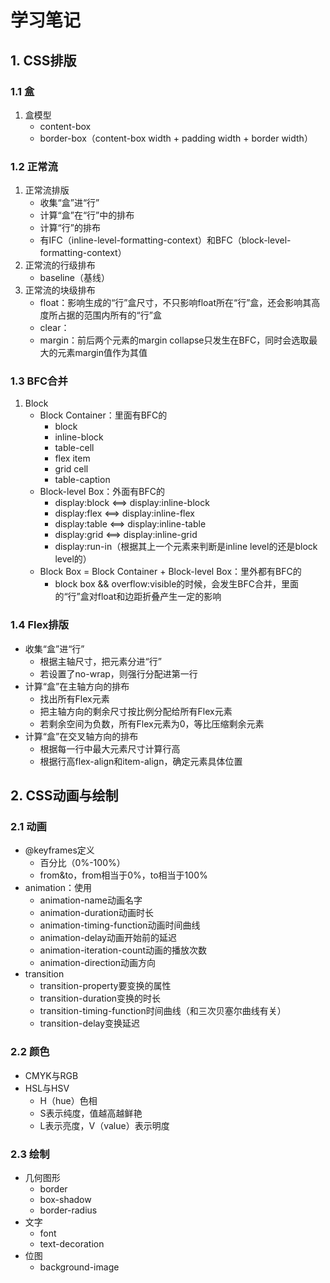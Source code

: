 # 学习笔记

## 1. CSS排版
  ### 1.1 盒
  1. 盒模型
     - content-box
     - border-box（content-box width + padding width + border width）
  ### 1.2 正常流
  1. 正常流排版
      - 收集“盒”进“行”
      - 计算“盒”在“行”中的排布
      - 计算“行”的排布
      - 有IFC（inline-level-formatting-context）和BFC（block-level-formatting-context）
  2. 正常流的行级排布
      - baseline（基线）
  3. 正常流的块级排布
      - float：影响生成的“行”盒尺寸，不只影响float所在“行”盒，还会影响其高度所占据的范围内所有的“行”盒
      - clear：
      - margin：前后两个元素的margin collapse只发生在BFC，同时会选取最大的元素margin值作为其值
  ### 1.3 BFC合并
  1. Block
      - Block Container：里面有BFC的
         - block
         - inline-block
         - table-cell
         - flex item
         - grid cell
         - table-caption
      - Block-level Box：外面有BFC的
         - display:block  <==> display:inline-block
         - display:flex  <==>  display:inline-flex
         - display:table  <==> display:inline-table
         - display:grid  <==>  display:inline-grid
         - display:run-in（根据其上一个元素来判断是inline level的还是block level的）
      - Block Box = Block Container + Block-level Box：里外都有BFC的
         - block box && overflow:visible的时候，会发生BFC合并，里面的“行”盒对float和边距折叠产生一定的影响
  ### 1.4 Flex排版
   - 收集“盒”进“行”
      - 根据主轴尺寸，把元素分进“行”
      - 若设置了no-wrap，则强行分配进第一行
   - 计算“盒”在主轴方向的排布
      - 找出所有Flex元素
      - 把主轴方向的剩余尺寸按比例分配给所有Flex元素
      - 若剩余空间为负数，所有Flex元素为0，等比压缩剩余元素
   - 计算“盒”在交叉轴方向的排布
      - 根据每一行中最大元素尺寸计算行高
      - 根据行高flex-align和item-align，确定元素具体位置
## 2. CSS动画与绘制
  ### 2.1 动画
   - @keyframes定义
      - 百分比（0%-100%）
      - from&to，from相当于0%，to相当于100%
   - animation：使用
      - animation-name动画名字
      - animation-duration动画时长
      - animation-timing-function动画时间曲线
      - animation-delay动画开始前的延迟
      - animation-iteration-count动画的播放次数
      - animation-direction动画方向
   - transition
      - transition-property要变换的属性
      - transition-duration变换的时长
      - transition-timing-function时间曲线（和三次贝塞尔曲线有关）
      - transition-delay变换延迟
  ### 2.2 颜色
   - CMYK与RGB
   - HSL与HSV
      - H（hue）色相
      - S表示纯度，值越高越鲜艳
      - L表示亮度，V（value）表示明度
  ### 2.3 绘制
   - 几何图形
      - border
      - box-shadow
      - border-radius
   - 文字
      - font
      - text-decoration
   - 位图
      - background-image
